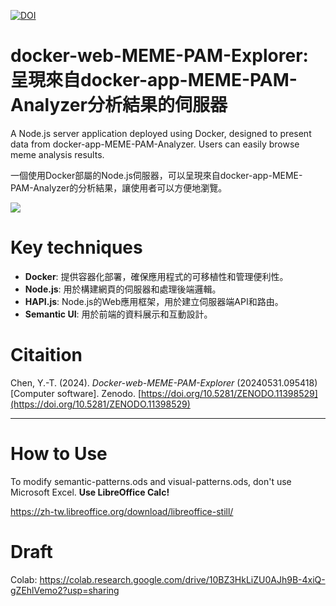 [![DOI](https://zenodo.org/badge/747362908.svg)](https://zenodo.org/doi/10.5281/zenodo.11398529)

# docker-web-MEME-PAM-Explorer: 呈現來自docker-app-MEME-PAM-Analyzer分析結果的伺服器

A Node.js server application deployed using Docker, designed to present data from docker-app-MEME-PAM-Analyzer. Users can easily browse meme analysis results.

一個使用Docker部屬的Node.js伺服器，可以呈現來自docker-app-MEME-PAM-Analyzer的分析結果，讓使用者可以方便地瀏覽。

![](https://blogger.googleusercontent.com/img/a/AVvXsEj0V5PemRY1L_GgAAvP0SuE5Pu__0XDnryQcK4xiFitBmAeVbznCbVUpnFHshEmheztIh7Vygf5y-uA4rh6m9MlTD8L1hd0pCWf4C5bJNejGhde1d-98Pbg-f-s1nII1rgeqkDVuMQYdDU8GZsKCpW9ACJSrSACDlkkLS1ByviHqZE4lJgGNKZm6g)

# Key techniques

- **Docker**: 提供容器化部署，確保應用程式的可移植性和管理便利性。
- **Node.js**: 用於構建網頁的伺服器和處理後端邏輯。
- **HAPI.js**: Node.js的Web應用框架，用於建立伺服器端API和路由。
- **Semantic UI**: 用於前端的資料展示和互動設計。

# Citaition

Chen, Y.-T. (2024). *Docker-web-MEME-PAM-Explorer* (20240531.095418) [Computer software]. Zenodo. [https://doi.org/10.5281/ZENODO.11398529](https://doi.org/10.5281/ZENODO.11398529)

----

# How to Use

To modify semantic-patterns.ods and visual-patterns.ods, don't use Microsoft Excel. **Use LibreOffice Calc!**

https://zh-tw.libreoffice.org/download/libreoffice-still/

# Draft

Colab: https://colab.research.google.com/drive/10BZ3HkLiZU0AJh9B-4xiQ-gZEhlVemo2?usp=sharing
